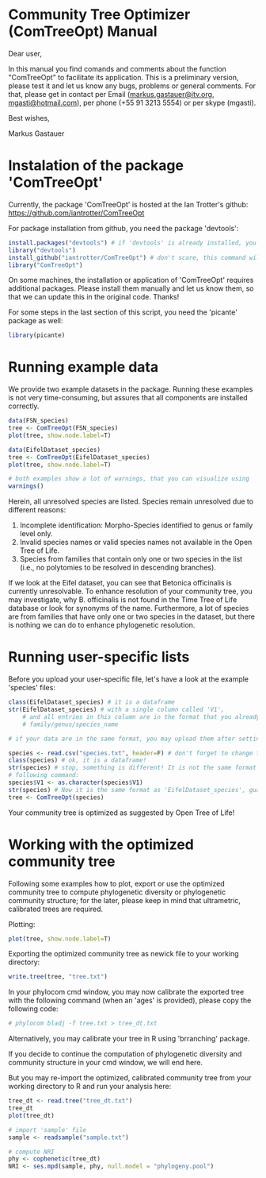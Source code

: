 
# Community Tree Optimizer (ComTreeOpt) Manual

Dear user,

In this manual you find comands and comments about the function "ComTreeOpt" to facilitate its application. This is a preliminary version, please test it and let us know any bugs, problems or general comments. 
For that, please get in contact per Email (markus.gastauer@itv.org, mgasti@hotmail.com), per phone (+55 91 3213 5554) or per skype (mgasti).

Best wishes,

Markus Gastauer


# Instalation of the package 'ComTreeOpt'

Currently, the package 'ComTreeOpt' is hosted at the Ian Trotter's github: 
https://github.com/iantrotter/ComTreeOpt

For package installation from github, you need the package 'devtools':

```r
install.packages("devtools") # if 'devtools' is already installed, you may pull this step
library("devtools") 
install_github("iantrotter/ComTreeOpt") # don't scare, this command will install many packages on your maschine
library("ComTreeOpt") 
```

On some machines, the installation or application of 'ComTreeOpt' requires additional packages. Please install them manually and let us know them, so that we can update this in the original code. Thanks!

For some steps in the last section of this script, you need the 'picante' package as well:

```r
library(picante)
```

# Running example data

We provide two example datasets in the package. Running these examples is not very time-consuming, but assures that all components are installed correctly.

```r
data(FSN_species)
tree <- ComTreeOpt(FSN_species)
plot(tree, show.node.label=T)

data(EifelDataset_species)
tree <- ComTreeOpt(EifelDataset_species)
plot(tree, show.node.label=T)

# both examples show a lot of warnings, that you can visualize using 
warnings()
```

Herein, all unresolved species are listed. Species remain unresolved due to different reasons:
1. Incomplete identification: Morpho-Species identified to genus or family level only.
2. Invalid species names or valid species names not available in the Open Tree of Life.
3. Species from families that contain only one or two species in the list (i.e., no polytomies to be resolved in descending branches).

If we look at the Eifel dataset, you can see that Betonica officinalis is currently unresolvable. To enhance resolution of your community tree, you may investigate, why B. officinalis is not found in the Time Tree of Life database or look for synonyms of the name. Furthermore, a lot of species are from families that have only one or two species in the dataset, but there is nothing we can do to enhance phylogenetic resolution.


# Running user-specific lists

Before you upload your user-specific file, let's have a look at the example 'species' files:

```r
class(EifelDataset_species) # it is a dataframe
str(EifelDataset_species) # with a single column called 'V1', 
	# and all entries in this column are in the format that you already know from the phylocom package:
	# family/genus/species_name

# if your data are in the same format, you may upload them after setting your working directory

species <- read.csv("species.txt", header=F) # don't forget to change to the correct file name!
class(species) # ok, it is a dataframe!
str(species) # stop, something is different! It is not the same format as the example file, so we run the 
# following command:
species$V1 <- as.character(species$V1) 
str(species) # Now it is the same format as 'EifelDataset_species', guaranteeing that the following comand will run:
tree <- ComTreeOpt(species) 
```

Your community tree is optimized as suggested by Open Tree of Life!


# Working with the optimized community tree

Following some examples how to plot, export or use the optimized community tree to compute phylogenetic diversity or phylogenetic community structure; for the later, please keep in mind that ultrametric, calibrated trees are required. 

Plotting:
```r
plot(tree, show.node.label=T)
```

Exporting the optimized community tree as newick file to your working directory:
```r
write.tree(tree, "tree.txt")
```

In your phylocom cmd window, you may now calibrate the exported tree with the following command (when an 'ages' is provided), please copy the following code:

```r
# phylocom bladj -f tree.txt > tree_dt.txt
```

Alternatively, you may calibrate your tree in R using 'brranching' package.

If you decide to continue the computation of phylogenetic diversity and community structure in your cmd window, we will end here.

But you may re-import the optimized, calibrated community tree from your working directory to R and run your analysis here:

```r
tree_dt <- read.tree("tree_dt.txt")
tree_dt
plot(tree_dt)

# import 'sample' file
sample <- readsample("sample.txt")

# compute NRI
phy <- cophenetic(tree_dt)
NRI <- ses.mpd(sample, phy, null.model = "phylogeny.pool")
```
